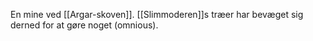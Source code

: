 En mine ved [[Argar-skoven]].
[[Slimmoderen]]s træer har bevæget sig derned for at gøre noget (omnious).